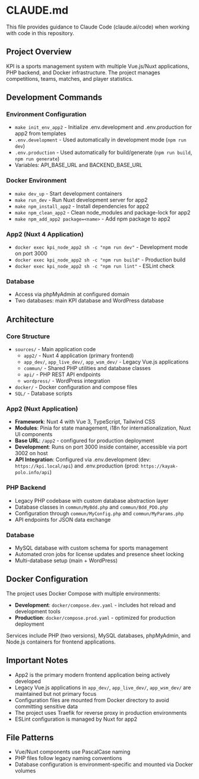 # CLAUDE.md

This file provides guidance to Claude Code (claude.ai/code) when working with code in this repository.

## Project Overview

KPI is a sports management system with multiple Vue.js/Nuxt applications, PHP backend, and Docker infrastructure. The project manages competitions, teams, matches, and player statistics.

## Development Commands

### Environment Configuration
- `make init_env_app2` - Initialize .env.development and .env.production for app2 from templates
- `.env.development` - Used automatically in development mode (`npm run dev`)
- `.env.production` - Used automatically for build/generate (`npm run build`, `npm run generate`)
- Variables: API_BASE_URL and BACKEND_BASE_URL

### Docker Environment
- `make dev_up` - Start development containers
- `make run_dev` - Run Nuxt development server for app2
- `make npm_install_app2` - Install dependencies for app2
- `make npm_clean_app2` - Clean node_modules and package-lock for app2
- `make npm_add_app2 package=<name>` - Add npm package to app2

### App2 (Nuxt 4 Application)
- `docker exec kpi_node_app2 sh -c "npm run dev"` - Development mode on port 3000
- `docker exec kpi_node_app2 sh -c "npm run build"` - Production build
- `docker exec kpi_node_app2 sh -c "npm run lint"` - ESLint check

### Database
- Access via phpMyAdmin at configured domain
- Two databases: main KPI database and WordPress database

## Architecture

### Core Structure
- `sources/` - Main application code
  - `app2/` - Nuxt 4 application (primary frontend)
  - `app_dev/`, `app_live_dev/`, `app_wsm_dev/` - Legacy Vue.js applications
  - `commun/` - Shared PHP utilities and database classes
  - `api/` - PHP REST API endpoints
  - `wordpress/` - WordPress integration
- `docker/` - Docker configuration and compose files
- `SQL/` - Database scripts

### App2 (Nuxt Application)
- **Framework**: Nuxt 4 with Vue 3, TypeScript, Tailwind CSS
- **Modules**: Pinia for state management, i18n for internationalization, Nuxt UI components
- **Base URL**: `/app2` - configured for production deployment
- **Development**: Runs on port 3000 inside container, accessible via port 3002 on host
- **API Integration**: Configured via .env.development (dev: `https://kpi.local/api`) and .env.production (prod: `https://kayak-polo.info/api`)

### PHP Backend
- Legacy PHP codebase with custom database abstraction layer
- Database classes in `commun/MyBdd.php` and `commun/Bdd_PDO.php`
- Configuration through `commun/MyConfig.php` and `commun/MyParams.php`
- API endpoints for JSON data exchange

### Database
- MySQL database with custom schema for sports management
- Automated cron jobs for license updates and presence sheet locking
- Multi-database setup (main + WordPress)

## Docker Configuration

The project uses Docker Compose with multiple environments:
- **Development**: `docker/compose.dev.yaml` - includes hot reload and development tools
- **Production**: `docker/compose.prod.yaml` - optimized for production deployment

Services include PHP (two versions), MySQL databases, phpMyAdmin, and Node.js containers for frontend applications.

## Important Notes

- App2 is the primary modern frontend application being actively developed
- Legacy Vue.js applications in `app_dev/`, `app_live_dev/`, `app_wsm_dev/` are maintained but not primary focus
- Configuration files are mounted from Docker directory to avoid committing sensitive data
- The project uses Traefik for reverse proxy in production environments
- ESLint configuration is managed by Nuxt for app2

## File Patterns

- Vue/Nuxt components use PascalCase naming
- PHP files follow legacy naming conventions
- Database configuration is environment-specific and mounted via Docker volumes